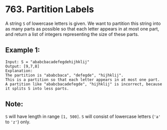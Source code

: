# 763. Partition Labels

A string `S` of lowercase letters is given. We want to partition this string into as many parts as possible so that each letter appears in at most one part, and return a list of integers representing the size of these parts.

## Example 1:

```
Input: S = "ababcbacadefegdehijhklij"
Output: [9,7,8]
Explanation:
The partition is "ababcbaca", "defegde", "hijhklij".
This is a partition so that each letter appears in at most one part.
A partition like "ababcbacadefegde", "hijhklij" is incorrect, because it splits S into less parts.
```

## Note:

`S` will have length in range `[1, 500]`.
`S` will consist of lowercase letters (`'a'` to `'z'`) only.
